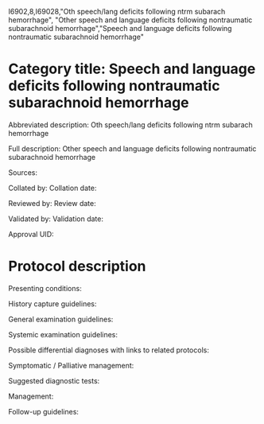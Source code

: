 I6902,8,I69028,"Oth speech/lang deficits following ntrm subarach hemorrhage", "Other speech and language deficits following nontraumatic subarachnoid hemorrhage","Speech and language deficits following nontraumatic subarachnoid hemorrhage"
# Category title: Speech and language deficits following nontraumatic subarachnoid hemorrhage

Abbreviated description: Oth speech/lang deficits following ntrm subarach hemorrhage

Full description: Other speech and language deficits following nontraumatic subarachnoid hemorrhage

Sources:

Collated by:
Collation date:

Reviewed by:
Review date:

Validated by:
Validation date:

Approval UID:

# Protocol description

Presenting conditions:

History capture guidelines:

General examination guidelines:

Systemic examination guidelines:

Possible differential diagnoses with links to related protocols:

Symptomatic / Palliative management:

Suggested diagnostic tests:

Management:

Follow-up guidelines:
